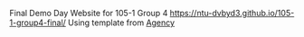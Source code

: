 Final Demo Day Website for 105-1 Group 4 
https://ntu-dvbyd3.github.io/105-1-group4-final/ 
Using template from [Agency](http://startbootstrap.com/template-overviews/agency/)

